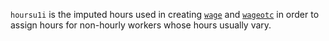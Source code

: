 `hoursu1i` is the imputed hours used in creating [`wage`](../income/wage.md) and [`wageotc`](../income/wageotc.md) in order to assign hours for non-hourly workers whose hours usually vary.
